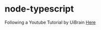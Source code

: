 # node-typescript

Following a Youtube Tutorial by UiBrain
[Here](https://www.youtube.com/watch?v=jVQRR3pmS0Y&list=PLgp11Hu-N4DQjwdRpePYd7tNjmDyGfNck&index=3)
